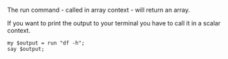 The run command - called in array context - will return an array.

If you want to print the output to your terminal you have to call it in a scalar context.

    my $output = run "df -h";
    say $output;
